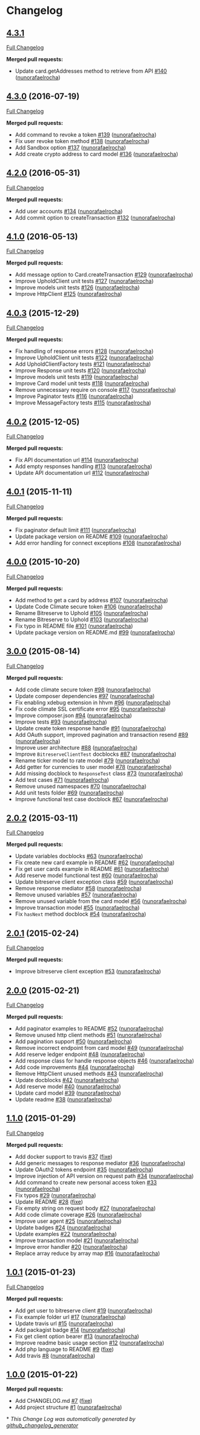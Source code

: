 # Changelog

## [4.3.1](https://github.com/seegno/uphold-sdk-php/tree/4.3.1)

[Full Changelog](https://github.com/seegno/uphold-sdk-php/compare/4.3.0...4.3.1)

**Merged pull requests:**

- Update card.getAddresses method to retrieve from API [\#140](https://github.com/seegno/uphold-sdk-php/pull/140) ([nunorafaelrocha](https://github.com/nunorafaelrocha))

## [4.3.0](https://github.com/seegno/uphold-sdk-php/tree/4.3.0) (2016-07-19)
[Full Changelog](https://github.com/seegno/uphold-sdk-php/compare/4.2.0...4.3.0)

**Merged pull requests:**

- Add command to revoke a token [\#139](https://github.com/seegno/uphold-sdk-php/pull/139) ([nunorafaelrocha](https://github.com/nunorafaelrocha))
- Fix user revoke token method [\#138](https://github.com/seegno/uphold-sdk-php/pull/138) ([nunorafaelrocha](https://github.com/nunorafaelrocha))
- Add Sandbox option [\#137](https://github.com/seegno/uphold-sdk-php/pull/137) ([nunorafaelrocha](https://github.com/nunorafaelrocha))
- Add create crypto address to card model [\#136](https://github.com/seegno/uphold-sdk-php/pull/136) ([nunorafaelrocha](https://github.com/nunorafaelrocha))

## [4.2.0](https://github.com/seegno/uphold-sdk-php/tree/4.2.0) (2016-05-31)
[Full Changelog](https://github.com/seegno/uphold-sdk-php/compare/4.1.0...4.2.0)

**Merged pull requests:**

- Add user accounts [\#134](https://github.com/seegno/uphold-sdk-php/pull/134) ([nunorafaelrocha](https://github.com/nunorafaelrocha))
- Add commit option to createTransaction [\#132](https://github.com/seegno/uphold-sdk-php/pull/132) ([nunorafaelrocha](https://github.com/nunorafaelrocha))

## [4.1.0](https://github.com/seegno/uphold-sdk-php/tree/4.1.0) (2016-05-13)
[Full Changelog](https://github.com/seegno/uphold-sdk-php/compare/4.0.3...4.1.0)

**Merged pull requests:**

- Add message option to Card.createTransaction [\#129](https://github.com/seegno/uphold-sdk-php/pull/129) ([nunorafaelrocha](https://github.com/nunorafaelrocha))
- Improve UpholdClient unit tests [\#127](https://github.com/seegno/uphold-sdk-php/pull/127) ([nunorafaelrocha](https://github.com/nunorafaelrocha))
- Improve models unit tests [\#126](https://github.com/seegno/uphold-sdk-php/pull/126) ([nunorafaelrocha](https://github.com/nunorafaelrocha))
- Improve HttpClient [\#125](https://github.com/seegno/uphold-sdk-php/pull/125) ([nunorafaelrocha](https://github.com/nunorafaelrocha))

## [4.0.3](https://github.com/seegno/uphold-sdk-php/tree/4.0.3) (2015-12-29)
[Full Changelog](https://github.com/seegno/uphold-sdk-php/compare/4.0.2...4.0.3)

**Merged pull requests:**

- Fix handling of response errors [\#128](https://github.com/seegno/uphold-sdk-php/pull/128) ([nunorafaelrocha](https://github.com/nunorafaelrocha))
- Improve UpholdClient unit tests [\#122](https://github.com/seegno/uphold-sdk-php/pull/122) ([nunorafaelrocha](https://github.com/nunorafaelrocha))
- Add UpholdClientFactory tests [\#121](https://github.com/seegno/uphold-sdk-php/pull/121) ([nunorafaelrocha](https://github.com/nunorafaelrocha))
- Improve Response unit tests [\#120](https://github.com/seegno/uphold-sdk-php/pull/120) ([nunorafaelrocha](https://github.com/nunorafaelrocha))
- Improve models unit tests [\#119](https://github.com/seegno/uphold-sdk-php/pull/119) ([nunorafaelrocha](https://github.com/nunorafaelrocha))
- Improve Card model unit tests [\#118](https://github.com/seegno/uphold-sdk-php/pull/118) ([nunorafaelrocha](https://github.com/nunorafaelrocha))
- Remove unnecessary require on console [\#117](https://github.com/seegno/uphold-sdk-php/pull/117) ([nunorafaelrocha](https://github.com/nunorafaelrocha))
- Improve Paginator tests [\#116](https://github.com/seegno/uphold-sdk-php/pull/116) ([nunorafaelrocha](https://github.com/nunorafaelrocha))
- Improve MessageFactory tests [\#115](https://github.com/seegno/uphold-sdk-php/pull/115) ([nunorafaelrocha](https://github.com/nunorafaelrocha))

## [4.0.2](https://github.com/seegno/uphold-sdk-php/tree/4.0.2) (2015-12-05)
[Full Changelog](https://github.com/seegno/uphold-sdk-php/compare/4.0.1...4.0.2)

**Merged pull requests:**

- Fix API documentation url [\#114](https://github.com/seegno/uphold-sdk-php/pull/114) ([nunorafaelrocha](https://github.com/nunorafaelrocha))
- Add empty responses handling [\#113](https://github.com/seegno/uphold-sdk-php/pull/113) ([nunorafaelrocha](https://github.com/nunorafaelrocha))
- Update API documentation url [\#112](https://github.com/seegno/uphold-sdk-php/pull/112) ([nunorafaelrocha](https://github.com/nunorafaelrocha))

## [4.0.1](https://github.com/seegno/uphold-sdk-php/tree/4.0.1) (2015-11-11)
[Full Changelog](https://github.com/seegno/uphold-sdk-php/compare/4.0.0...4.0.1)

**Merged pull requests:**

- Fix paginator default limit [\#111](https://github.com/seegno/uphold-sdk-php/pull/111) ([nunorafaelrocha](https://github.com/nunorafaelrocha))
- Update package version on README [\#109](https://github.com/seegno/uphold-sdk-php/pull/109) ([nunorafaelrocha](https://github.com/nunorafaelrocha))
- Add error handling for connect exceptions [\#108](https://github.com/seegno/uphold-sdk-php/pull/108) ([nunorafaelrocha](https://github.com/nunorafaelrocha))

## [4.0.0](https://github.com/seegno/uphold-sdk-php/tree/4.0.0) (2015-10-20)
[Full Changelog](https://github.com/seegno/uphold-sdk-php/compare/3.0.0...4.0.0)

**Merged pull requests:**

- Add method to get a card by address [\#107](https://github.com/seegno/uphold-sdk-php/pull/107) ([nunorafaelrocha](https://github.com/nunorafaelrocha))
- Update Code Climate secure token [\#106](https://github.com/seegno/uphold-sdk-php/pull/106) ([nunorafaelrocha](https://github.com/nunorafaelrocha))
- Rename Bitreserve to Uphold [\#105](https://github.com/seegno/uphold-sdk-php/pull/105) ([nunorafaelrocha](https://github.com/nunorafaelrocha))
- Rename Bitreserve to Uphold [\#103](https://github.com/seegno/uphold-sdk-php/pull/103) ([nunorafaelrocha](https://github.com/nunorafaelrocha))
- Fix typo in README file [\#101](https://github.com/seegno/uphold-sdk-php/pull/101) ([nunorafaelrocha](https://github.com/nunorafaelrocha))
- Update package version on README.md [\#99](https://github.com/seegno/uphold-sdk-php/pull/99) ([nunorafaelrocha](https://github.com/nunorafaelrocha))

## [3.0.0](https://github.com/seegno/uphold-sdk-php/tree/3.0.0) (2015-08-14)
[Full Changelog](https://github.com/seegno/uphold-sdk-php/compare/2.0.2...3.0.0)

**Merged pull requests:**

- Add code climate secure token [\#98](https://github.com/seegno/uphold-sdk-php/pull/98) ([nunorafaelrocha](https://github.com/nunorafaelrocha))
- Update composer dependencies [\#97](https://github.com/seegno/uphold-sdk-php/pull/97) ([nunorafaelrocha](https://github.com/nunorafaelrocha))
- Fix enabling xdebug extension in hhvm [\#96](https://github.com/seegno/uphold-sdk-php/pull/96) ([nunorafaelrocha](https://github.com/nunorafaelrocha))
- Fix code climate SSL certificate error [\#95](https://github.com/seegno/uphold-sdk-php/pull/95) ([nunorafaelrocha](https://github.com/nunorafaelrocha))
- Improve composer.json [\#94](https://github.com/seegno/uphold-sdk-php/pull/94) ([nunorafaelrocha](https://github.com/nunorafaelrocha))
- Improve tests [\#93](https://github.com/seegno/uphold-sdk-php/pull/93) ([nunorafaelrocha](https://github.com/nunorafaelrocha))
- Update create token response handle [\#91](https://github.com/seegno/uphold-sdk-php/pull/91) ([nunorafaelrocha](https://github.com/nunorafaelrocha))
- Add OAuth support, improved pagination and transaction resend [\#89](https://github.com/seegno/uphold-sdk-php/pull/89) ([nunorafaelrocha](https://github.com/nunorafaelrocha))
- Improve user architecture [\#88](https://github.com/seegno/uphold-sdk-php/pull/88) ([nunorafaelrocha](https://github.com/nunorafaelrocha))
- Improve `BitreserveClientTest` docblocks [\#87](https://github.com/seegno/uphold-sdk-php/pull/87) ([nunorafaelrocha](https://github.com/nunorafaelrocha))
- Rename ticker model to rate model [\#79](https://github.com/seegno/uphold-sdk-php/pull/79) ([nunorafaelrocha](https://github.com/nunorafaelrocha))
- Add getter for currencies to user model [\#78](https://github.com/seegno/uphold-sdk-php/pull/78) ([nunorafaelrocha](https://github.com/nunorafaelrocha))
- Add missing docblock to `ResponseTest` class [\#73](https://github.com/seegno/uphold-sdk-php/pull/73) ([nunorafaelrocha](https://github.com/nunorafaelrocha))
- Add test cases [\#71](https://github.com/seegno/uphold-sdk-php/pull/71) ([nunorafaelrocha](https://github.com/nunorafaelrocha))
- Remove unused namespaces [\#70](https://github.com/seegno/uphold-sdk-php/pull/70) ([nunorafaelrocha](https://github.com/nunorafaelrocha))
- Add unit tests folder [\#69](https://github.com/seegno/uphold-sdk-php/pull/69) ([nunorafaelrocha](https://github.com/nunorafaelrocha))
- Improve functional test case docblock [\#67](https://github.com/seegno/uphold-sdk-php/pull/67) ([nunorafaelrocha](https://github.com/nunorafaelrocha))

## [2.0.2](https://github.com/seegno/uphold-sdk-php/tree/2.0.2) (2015-03-11)
[Full Changelog](https://github.com/seegno/uphold-sdk-php/compare/2.0.1...2.0.2)

**Merged pull requests:**

- Update variables docblocks [\#63](https://github.com/seegno/uphold-sdk-php/pull/63) ([nunorafaelrocha](https://github.com/nunorafaelrocha))
- Fix create new card example in README [\#62](https://github.com/seegno/uphold-sdk-php/pull/62) ([nunorafaelrocha](https://github.com/nunorafaelrocha))
- Fix get user cards example in README [\#61](https://github.com/seegno/uphold-sdk-php/pull/61) ([nunorafaelrocha](https://github.com/nunorafaelrocha))
- Add reserve model functional test [\#60](https://github.com/seegno/uphold-sdk-php/pull/60) ([nunorafaelrocha](https://github.com/nunorafaelrocha))
- Update bitreserve client exception class [\#59](https://github.com/seegno/uphold-sdk-php/pull/59) ([nunorafaelrocha](https://github.com/nunorafaelrocha))
- Remove response mediator [\#58](https://github.com/seegno/uphold-sdk-php/pull/58) ([nunorafaelrocha](https://github.com/nunorafaelrocha))
- Remove unused variables [\#57](https://github.com/seegno/uphold-sdk-php/pull/57) ([nunorafaelrocha](https://github.com/nunorafaelrocha))
- Remove unused variable from the card model [\#56](https://github.com/seegno/uphold-sdk-php/pull/56) ([nunorafaelrocha](https://github.com/nunorafaelrocha))
- Improve transaction model [\#55](https://github.com/seegno/uphold-sdk-php/pull/55) ([nunorafaelrocha](https://github.com/nunorafaelrocha))
- Fix `hasNext` method docblock [\#54](https://github.com/seegno/uphold-sdk-php/pull/54) ([nunorafaelrocha](https://github.com/nunorafaelrocha))

## [2.0.1](https://github.com/seegno/uphold-sdk-php/tree/2.0.1) (2015-02-24)
[Full Changelog](https://github.com/seegno/uphold-sdk-php/compare/2.0.0...2.0.1)

**Merged pull requests:**

- Improve bitreserve client exception [\#53](https://github.com/seegno/uphold-sdk-php/pull/53) ([nunorafaelrocha](https://github.com/nunorafaelrocha))

## [2.0.0](https://github.com/seegno/uphold-sdk-php/tree/2.0.0) (2015-02-21)
[Full Changelog](https://github.com/seegno/uphold-sdk-php/compare/1.1.0...2.0.0)

**Merged pull requests:**

- Add paginator examples to README [\#52](https://github.com/seegno/uphold-sdk-php/pull/52) ([nunorafaelrocha](https://github.com/nunorafaelrocha))
- Remove unused http client methods [\#51](https://github.com/seegno/uphold-sdk-php/pull/51) ([nunorafaelrocha](https://github.com/nunorafaelrocha))
- Add pagination support [\#50](https://github.com/seegno/uphold-sdk-php/pull/50) ([nunorafaelrocha](https://github.com/nunorafaelrocha))
- Remove incorrect endpoint from card model [\#49](https://github.com/seegno/uphold-sdk-php/pull/49) ([nunorafaelrocha](https://github.com/nunorafaelrocha))
- Add reserve ledger endpoint [\#48](https://github.com/seegno/uphold-sdk-php/pull/48) ([nunorafaelrocha](https://github.com/nunorafaelrocha))
- Add response class for handle response objects [\#46](https://github.com/seegno/uphold-sdk-php/pull/46) ([nunorafaelrocha](https://github.com/nunorafaelrocha))
- Add code improvements [\#44](https://github.com/seegno/uphold-sdk-php/pull/44) ([nunorafaelrocha](https://github.com/nunorafaelrocha))
- Remove HttpClient unused methods [\#43](https://github.com/seegno/uphold-sdk-php/pull/43) ([nunorafaelrocha](https://github.com/nunorafaelrocha))
- Update docblocks [\#42](https://github.com/seegno/uphold-sdk-php/pull/42) ([nunorafaelrocha](https://github.com/nunorafaelrocha))
- Add reserve model [\#40](https://github.com/seegno/uphold-sdk-php/pull/40) ([nunorafaelrocha](https://github.com/nunorafaelrocha))
- Update card model [\#39](https://github.com/seegno/uphold-sdk-php/pull/39) ([nunorafaelrocha](https://github.com/nunorafaelrocha))
- Update readme [\#38](https://github.com/seegno/uphold-sdk-php/pull/38) ([nunorafaelrocha](https://github.com/nunorafaelrocha))

## [1.1.0](https://github.com/seegno/uphold-sdk-php/tree/1.1.0) (2015-01-29)
[Full Changelog](https://github.com/seegno/uphold-sdk-php/compare/1.0.1...1.1.0)

**Merged pull requests:**

- Add docker support to travis [\#37](https://github.com/seegno/uphold-sdk-php/pull/37) ([fixe](https://github.com/fixe))
- Add generic messages to response mediator [\#36](https://github.com/seegno/uphold-sdk-php/pull/36) ([nunorafaelrocha](https://github.com/nunorafaelrocha))
- Update OAuth2 tokens endpoint [\#35](https://github.com/seegno/uphold-sdk-php/pull/35) ([nunorafaelrocha](https://github.com/nunorafaelrocha))
- Improve injection of API version on request path [\#34](https://github.com/seegno/uphold-sdk-php/pull/34) ([nunorafaelrocha](https://github.com/nunorafaelrocha))
- Add command to create new personal access token [\#33](https://github.com/seegno/uphold-sdk-php/pull/33) ([nunorafaelrocha](https://github.com/nunorafaelrocha))
- Fix typos [\#29](https://github.com/seegno/uphold-sdk-php/pull/29) ([nunorafaelrocha](https://github.com/nunorafaelrocha))
- Update README [\#28](https://github.com/seegno/uphold-sdk-php/pull/28) ([fixe](https://github.com/fixe))
- Fix empty string on request body [\#27](https://github.com/seegno/uphold-sdk-php/pull/27) ([nunorafaelrocha](https://github.com/nunorafaelrocha))
- Add code climate coverage [\#26](https://github.com/seegno/uphold-sdk-php/pull/26) ([nunorafaelrocha](https://github.com/nunorafaelrocha))
- Improve user agent [\#25](https://github.com/seegno/uphold-sdk-php/pull/25) ([nunorafaelrocha](https://github.com/nunorafaelrocha))
- Update badges [\#24](https://github.com/seegno/uphold-sdk-php/pull/24) ([nunorafaelrocha](https://github.com/nunorafaelrocha))
- Update examples [\#22](https://github.com/seegno/uphold-sdk-php/pull/22) ([nunorafaelrocha](https://github.com/nunorafaelrocha))
- Improve transaction model [\#21](https://github.com/seegno/uphold-sdk-php/pull/21) ([nunorafaelrocha](https://github.com/nunorafaelrocha))
- Improve error handler [\#20](https://github.com/seegno/uphold-sdk-php/pull/20) ([nunorafaelrocha](https://github.com/nunorafaelrocha))
- Replace array reduce by array map [\#16](https://github.com/seegno/uphold-sdk-php/pull/16) ([nunorafaelrocha](https://github.com/nunorafaelrocha))

## [1.0.1](https://github.com/seegno/uphold-sdk-php/tree/1.0.1) (2015-01-23)
[Full Changelog](https://github.com/seegno/uphold-sdk-php/compare/1.0.0...1.0.1)

**Merged pull requests:**

- Add get user to bitreserve client [\#19](https://github.com/seegno/uphold-sdk-php/pull/19) ([nunorafaelrocha](https://github.com/nunorafaelrocha))
- Fix example folder url [\#17](https://github.com/seegno/uphold-sdk-php/pull/17) ([nunorafaelrocha](https://github.com/nunorafaelrocha))
- Update travis url [\#15](https://github.com/seegno/uphold-sdk-php/pull/15) ([nunorafaelrocha](https://github.com/nunorafaelrocha))
- Add packagist badge [\#14](https://github.com/seegno/uphold-sdk-php/pull/14) ([nunorafaelrocha](https://github.com/nunorafaelrocha))
- Fix get client option bearer [\#13](https://github.com/seegno/uphold-sdk-php/pull/13) ([nunorafaelrocha](https://github.com/nunorafaelrocha))
- Improve readme basic usage section [\#12](https://github.com/seegno/uphold-sdk-php/pull/12) ([nunorafaelrocha](https://github.com/nunorafaelrocha))
- Add php language to README [\#9](https://github.com/seegno/uphold-sdk-php/pull/9) ([fixe](https://github.com/fixe))
- Add travis [\#8](https://github.com/seegno/uphold-sdk-php/pull/8) ([nunorafaelrocha](https://github.com/nunorafaelrocha))

## [1.0.0](https://github.com/seegno/uphold-sdk-php/tree/1.0.0) (2015-01-22)
**Merged pull requests:**

- Add CHANGELOG.md [\#7](https://github.com/seegno/uphold-sdk-php/pull/7) ([fixe](https://github.com/fixe))
- Add project structure [\#1](https://github.com/seegno/uphold-sdk-php/pull/1) ([nunorafaelrocha](https://github.com/nunorafaelrocha))



\* *This Change Log was automatically generated by [github_changelog_generator](https://github.com/skywinder/Github-Changelog-Generator)*
